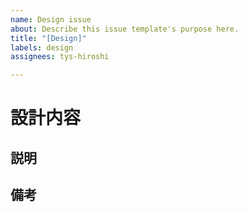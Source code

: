 ```yaml
---
name: Design issue
about: Describe this issue template's purpose here.
title: "[Design]"
labels: design
assignees: tys-hiroshi

---
```


# 設計内容


## 説明



## 備考
